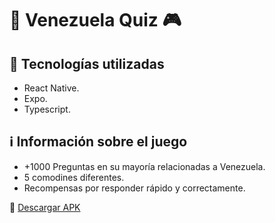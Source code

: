 # :iphone: Venezuela Quiz :video_game: 	

## 🚀 Tecnologías utilizadas
-  React Native.
-  Expo.
-  Typescript.

## ℹ️ Información sobre el juego
-  +1000 Preguntas en su mayoría relacionadas a Venezuela.
-  5 comodines diferentes.
-  Recompensas por responder rápido y correctamente.

:link: [Descargar APK](https://drive.google.com/file/d/14GY3AN6SdeM9Se7bQjXM3P3DSG-AyVkW/view)
